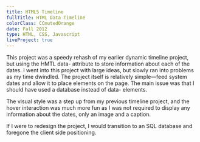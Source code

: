 ```yaml
---
title: HTML5 Timeline
fullTitle: HTML Data Timeline
colorClass: CCmutedOrange
date: Fall 2012
type: HTML, CSS, Javascript
liveProject: true
---
```


This project was a speedy rehash of my earlier dynamic timeline project, but using the HMTL data- attribute to store information about each of the dates. I went into this project with large ideas, but slowly ran into problems as my time dwindled. The project itself is relatively simple—feed system dates and allow it to place elements on the page. The main issue was that I should have used a database instead of data- elements.

The visual style was a step up from my previous timeline project, and the hover interaction was much more fun as I was not required to display any information about the dates, only an image and a caption. 

If I were to redesign the project, I would transition to an SQL database and foregone the client side positioning. 